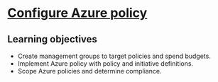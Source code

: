 # [Configure Azure policy](https://docs.microsoft.com/en-us/learn/modules/configure-azure-policy/)

## Learning objectives

* Create management groups to target policies and spend budgets.
* Implement Azure policy with policy and initiative definitions.
* Scope Azure policies and determine compliance.
